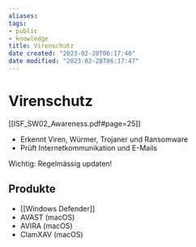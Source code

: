 ```yaml
---
aliases: 
tags:  
- public
- knowledge
title: Virenschutz
date created: "2023-02-28T06:17:40"
date modified: "2023-02-28T06:17:47"
---
```


# Virenschutz
[[ISF_SW02_Awareness.pdf#page=25]]

- Erkennt Viren, Würmer, Trojaner und Ransomware
- Prüft Internetkommunikation und E-Mails

Wichtig: Regelmässig updaten!

## Produkte
- [[Windows Defender]]
- AVAST (macOS)
- AVIRA (macOS)
- ClamXAV (macOS)

